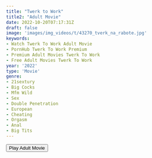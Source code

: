 ```yaml
---
title: "Twerk to Work"
title2: "Adult Movie"
date: 2022-10-20T07:17:31Z
draft: false
image: 'images/img_videos/t/43270_tverk_na_rabote.jpg'
keywords:
- Watch Twerk To Work Adult Movie
- PornHub Twerk To Work Premium
- Premium Adult Movies Twerk To Work
- Free Adult Movies Twerk To Work
year: '2022'
type: 'Movie'
genre:
- 21sextury
- Big Cocks
- Mfm Wild
- Sex
- Double Penetration
- European
- Cheating
- Orgasm
- Anal
- Big Tits
---
```


<div class="d-g gg-5 ai-c">
<button onclick="window.open('?ero3=films/twerk-to-work-porn','_blank')">Play Adult Movie</button>
</div>
